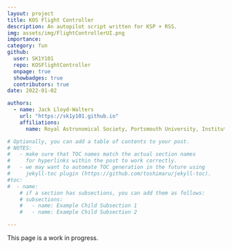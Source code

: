 ```yaml
---
layout: project
title: KOS Flight Controller
description: An autopilot script written for KSP + RSS.
img: assets/img/FlightControllerUI.png
importance:
category: fun
github:
  user: SK1Y101
  repo: KOSFlightController
  onpage: true
  showbadges: true
  contributors: true
date: 2022-01-02

authors:
  - name: Jack Lloyd-Walters
    url: "https://sk1y101.github.io"
    affiliations:
      name: Royal Astronomical Society, Portsmouth University, Institute of Physics

# Optionally, you can add a table of contents to your post.
# NOTES:
#   - make sure that TOC names match the actual section names
#     for hyperlinks within the post to work correctly.
#   - we may want to automate TOC generation in the future using
#     jekyll-toc plugin (https://github.com/toshimaru/jekyll-toc).
#toc:
#  - name:
    # if a section has subsections, you can add them as follows:
    # subsections:
    #   - name: Example Child Subsection 1
    #   - name: Example Child Subsection 2

---
```


This page is a work in progress.

<!-- SSTO Steps

Launch:
> enable engines
> Engage brakes
> Throttle to maximum
> Disengage brakes when speed > 1 m/s

Flight:
> Maintain level flight until speed > 400 m/s
> Pitch up between 5 and 20 degrees, depending on lift and thrust of vehicle
> Maintain attitude
> Toggle Rapier to vacuum mode when velocity decreases
> Point prograde at some point (Maybe when apoapsis exceeds 55km?)
> Circularise at apoapsis

Landing:
> Reduce Periapsis to 50km at around 200 degrees ahead of ksc
> Maintain AoA of 5-25 degrees, depending on flight characteristics I haven't worked out yet
> Survive
> Fly back to KSC-->
